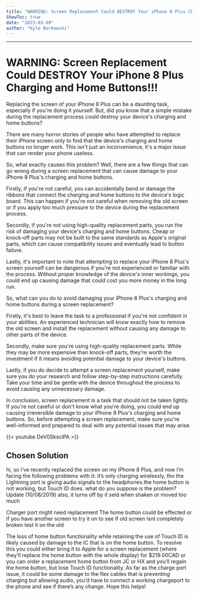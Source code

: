 ```yaml
---
title: "WARNING: Screen Replacement Could DESTROY Your iPhone 8 Plus Charging and Home Buttons!!!"
ShowToc: true 
date: "2023-03-09"
author: "Kyle Borkowski"
---
```

*****
# WARNING: Screen Replacement Could DESTROY Your iPhone 8 Plus Charging and Home Buttons!!!

Replacing the screen of your iPhone 8 Plus can be a daunting task, especially if you're doing it yourself. But, did you know that a simple mistake during the replacement process could destroy your device's charging and home buttons?

There are many horror stories of people who have attempted to replace their iPhone screen only to find that the device's charging and home buttons no longer work. This isn't just an inconvenience, it's a major issue that can render your phone useless.

So, what exactly causes this problem? Well, there are a few things that can go wrong during a screen replacement that can cause damage to your iPhone 8 Plus's charging and home buttons.

Firstly, if you're not careful, you can accidentally bend or damage the ribbons that connect the charging and home buttons to the device's logic board. This can happen if you're not careful when removing the old screen or if you apply too much pressure to the device during the replacement process.

Secondly, if you're not using high-quality replacement parts, you run the risk of damaging your device's charging and home buttons. Cheap or knock-off parts may not be built to the same standards as Apple's original parts, which can cause compatibility issues and eventually lead to button failure.

Lastly, it's important to note that attempting to replace your iPhone 8 Plus's screen yourself can be dangerous if you're not experienced or familiar with the process. Without proper knowledge of the device's inner workings, you could end up causing damage that could cost you more money in the long run.

So, what can you do to avoid damaging your iPhone 8 Plus's charging and home buttons during a screen replacement?

Firstly, it's best to leave the task to a professional if you're not confident in your abilities. An experienced technician will know exactly how to remove the old screen and install the replacement without causing any damage to other parts of the device.

Secondly, make sure you're using high-quality replacement parts. While they may be more expensive than knock-off parts, they're worth the investment if it means avoiding potential damage to your device's buttons.

Lastly, if you do decide to attempt a screen replacement yourself, make sure you do your research and follow step-by-step instructions carefully. Take your time and be gentle with the device throughout the process to avoid causing any unnecessary damage.

In conclusion, screen replacement is a task that should not be taken lightly. If you're not careful or don't know what you're doing, you could end up causing irreversible damage to your iPhone 8 Plus's charging and home buttons. So, before attempting a screen replacement, make sure you're well-informed and prepared to deal with any potential issues that may arise.

{{< youtube DeV0SksciPA >}} 



## Chosen Solution
 hi, so i’ve recently replaced the screen on my iPhone 8 Plus, and now i’m facing the following problems with it:
it’s only charging wirelessly, tho the Lightning port is giving audio signals to the headphones.the home button is not working, but Touch ID does.
what do you suppose is the problem?
Update (10/08/2019)
also, it turns off by it seld when shaken or moved too much

 Charger port might need replacement
The home button could be effected or if you have another screen to try it on to see if old screen isnt completely broken test it on the old

 The loss of home button functionality while retaining the use of Touch ID is likely caused by damage to the IC that is on the home button. To resolve this you could either bring it to Apple for a screen replacement (where they’ll replace the home button with the whole display) for $219.00CAD or you can order a replacement home button from JC or HX  and you’ll regain the home button, but lose Touch ID functionality.
As far as the charge port issue,  it could be some damage to the flex cables that is preventing charging but allowing audio, you’d have to connect a working chargeport to the phone and see if there’s any change.
Hope this helps!




